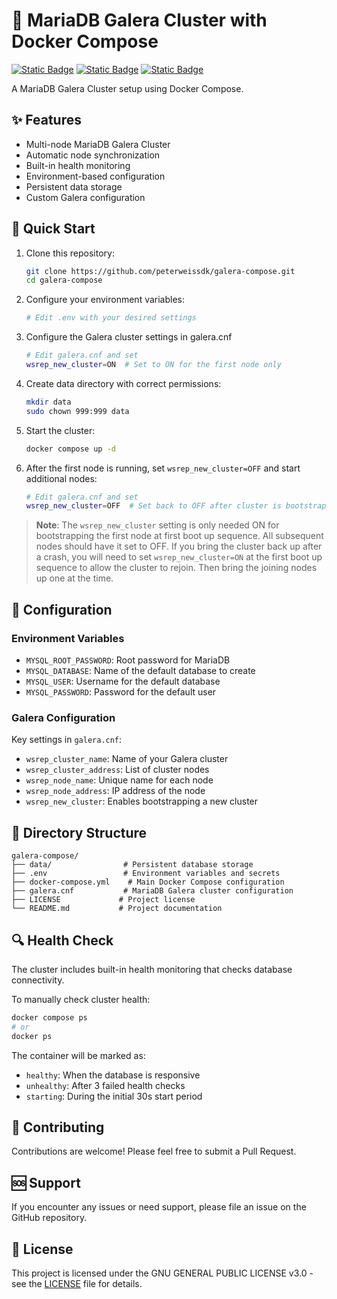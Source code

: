 # 💾 MariaDB Galera Cluster with Docker Compose

[![Static Badge](https://img.shields.io/badge/Docker-Compose-white?style=flat&logo=docker&logoColor=white&logoSize=auto&labelColor=black)](https://docker.com/)
[![Static Badge](https://img.shields.io/badge/Linux-white?style=flat&logo=linux&logoColor=white&logoSize=auto&labelColor=black)](https://www.linux.org/)
[![Static Badge](https://img.shields.io/badge/GPL-V3-white?style=flat&logo=gnu&logoColor=white&logoSize=auto&labelColor=black)](https://www.gnu.org/licenses/gpl-3.0.en.html/)

A MariaDB Galera Cluster setup using Docker Compose.

## ✨ Features

- Multi-node MariaDB Galera Cluster
- Automatic node synchronization
- Built-in health monitoring
- Environment-based configuration
- Persistent data storage
- Custom Galera configuration

## 🚀 Quick Start

1. Clone this repository:
   ```bash
   git clone https://github.com/peterweissdk/galera-compose.git
   cd galera-compose
   ```

2. Configure your environment variables:
   ```bash
   # Edit .env with your desired settings
   ```

3. Configure the Galera cluster settings in galera.cnf
   ```bash
   # Edit galera.cnf and set
   wsrep_new_cluster=ON  # Set to ON for the first node only
   ```

4. Create data directory with correct permissions:
   ```bash
   mkdir data
   sudo chown 999:999 data
   ```

5. Start the cluster:
   ```bash
   docker compose up -d
   ```

6. After the first node is running, set `wsrep_new_cluster=OFF` and start additional nodes:
   ```bash
   # Edit galera.cnf and set
   wsrep_new_cluster=OFF  # Set back to OFF after cluster is bootstrapped
   ```

> **Note**: The `wsrep_new_cluster` setting is only needed ON for bootstrapping the first node at first boot up sequence. All subsequent nodes should have it set to OFF.
If you bring the cluster back up after a crash, you will need to set `wsrep_new_cluster=ON` at the first boot up sequence to allow the cluster to rejoin. Then bring the joining nodes up one at the time.
## 🔧 Configuration

### Environment Variables
- `MYSQL_ROOT_PASSWORD`: Root password for MariaDB
- `MYSQL_DATABASE`: Name of the default database to create
- `MYSQL_USER`: Username for the default database
- `MYSQL_PASSWORD`: Password for the default user

### Galera Configuration
Key settings in `galera.cnf`:
- `wsrep_cluster_name`: Name of your Galera cluster
- `wsrep_cluster_address`: List of cluster nodes
- `wsrep_node_name`: Unique name for each node
- `wsrep_node_address`: IP address of the node
- `wsrep_new_cluster`: Enables bootstrapping a new cluster

## 📝 Directory Structure

```
galera-compose/
├── data/                # Persistent database storage
├── .env                 # Environment variables and secrets
├── docker-compose.yml    # Main Docker Compose configuration
├── galera.cnf           # MariaDB Galera cluster configuration
├── LICENSE             # Project license
└── README.md           # Project documentation
```

## 🔍 Health Check

The cluster includes built-in health monitoring that checks database connectivity.

To manually check cluster health:
```bash
docker compose ps
# or
docker ps
```

The container will be marked as:
- `healthy`: When the database is responsive
- `unhealthy`: After 3 failed health checks
- `starting`: During the initial 30s start period

## 🤝 Contributing

Contributions are welcome! Please feel free to submit a Pull Request.

## 🆘 Support

If you encounter any issues or need support, please file an issue on the GitHub repository.

## 📄 License

This project is licensed under the GNU GENERAL PUBLIC LICENSE v3.0 - see the [LICENSE](LICENSE) file for details.